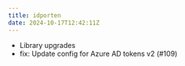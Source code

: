 ```yaml
---
title: idporten
date: 2024-10-17T12:42:11Z
---
```

- Library upgrades
- fix: Update config for Azure AD tokens v2 (#109)

